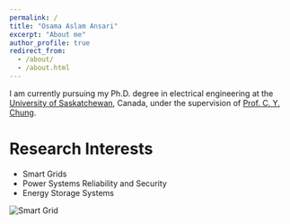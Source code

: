 ```yaml
---
permalink: /
title: "Osama Aslam Ansari"
excerpt: "About me"
author_profile: true
redirect_from: 
  - /about/
  - /about.html
---
```


I am currently pursuing my Ph.D. degree in electrical engineering  at the [University of Saskatchewan](https://www.usask.ca/), Canada, under the supervision of [Prof. C. Y. Chung](http://engineering.usask.ca/faculty-staff/ece/tony-c.y.-chung). 

Research Interests
======
* Smart Grids
* Power Systems Reliability and Security
* Energy Storage Systems

![Smart Grid](https://www.dropbox.com/s/zwu0d2f9d0f3xnl/SmartGrid.JPG?dl=0)


